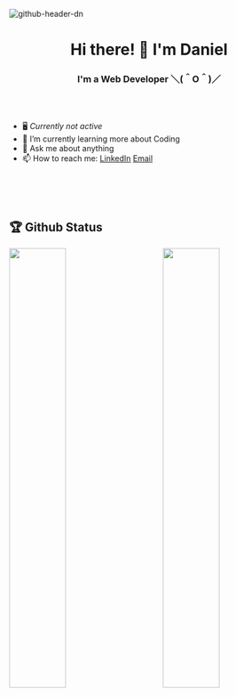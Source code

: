 ![github-header-dn](https://user-images.githubusercontent.com/82373303/123559830-c67fc900-d79e-11eb-91b9-cb2872c1adcf.png)


<h1 align="center"> Hi there! 👋 I'm Daniel </h1>

<h3 align="center"> I'm a Web Developer ＼(＾O＾)／ </h2>

<br />
<br />

- 🖥️ *Currently not active*
- 🌱 I’m currently learning more about Coding
- 💬 Ask me about anything
- 📫 How to reach me: [LinkedIn](https://www.linkedin.com/in/nazarenko07/) [Email](mailto:danielnazarenko.de@gmail.com)

<br />
<br />
<br />

## 🏆 Github Status

<img  src="https://github-readme-stats.vercel.app/api?username=dhnazarenko&show_icons=true&hide_border=true&theme=dark" width="45%" align="right" >

<img  src="https://github-readme-streak-stats.herokuapp.com/?user=dhnazarenko&hide_border=true&theme=dark" width="45%" >
